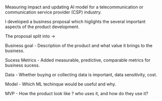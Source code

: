 Measuring impact and updating AI model for a telecommunication or communication service provider (CSP) industry.

I developed a business proposal which higlights the several important aspects of the product development.

The proposal split into -> 

Business goal - Description of the product and what value it brings to the business.

Sucess Metrics - Added measurable, predictive, comparable metrics for business sucess.

Data - Whether buying or collecting data is important, data sensitivity, cost.

Model - Which ML techinque would be useful and why.

MVP - How the product look like ? who uses it, and how do they use it? 

